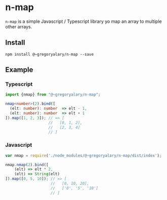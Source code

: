 # n-map

`n-map` is a simple Javascript / Typescript library yo map an array to multiple other arrays.

## Install

`npm install @~gregoryalary/n-map --save`

## Example

### Typescript

```typescript
import {nmap} from "@~gregoryalary/n-map";

nmap<number>(2).bind([
  (elt: number): number  => elt - 1,
  (elt: number): number  => elt + 1
]).map([1, 2, 3]); // => [
                   //   [0, 1, 2],
                   //   [2, 3, 4]
                   // ]
```

### Javascript

```javascript
var nmap = require('./node_modules/@~gregoryalary/n-map/dist/index');

nmap.nmap(2).bind([
    (elt) => elt * 2,
    (elt) => String(elt)
]).map([0, 5, 10]); // => [
                    //   [0, 10, 20],
                    //   ['0', '5', '10']
                    // ]
```
